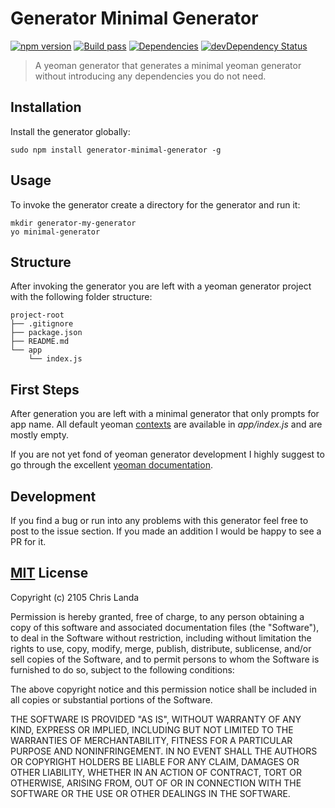 # Generator Minimal Generator
[![npm version](https://badge.fury.io/js/generator-minimal-generator.svg)](https://badge.fury.io/js/generator-minimal-generator) [![Build pass](https://travis-ci.org/stylesuxx/generator-minimal-generator.svg?branch=master)](https://travis-ci.org/stylesuxx/generator-minimal-generator?branch=master)  [![Dependencies](https://david-dm.org/stylesuxx/generator-minimal-generator.svg)](https://david-dm.org/stylesuxx/generator-minimal-generator) [![devDependency Status](https://david-dm.org/stylesuxx/generator-minimal-generator/dev-status.svg)](https://david-dm.org/stylesuxx/generator-minimal-generator#info=devDependencies)

>A yeoman generator that generates a minimal yeoman generator without introducing any dependencies you do not need.

## Installation
Install the generator globally:

    sudo npm install generator-minimal-generator -g

## Usage
To invoke the generator create a directory for the generator and run it:

    mkdir generator-my-generator
    yo minimal-generator

## Structure
After invoking the generator you are left with a yeoman generator project with the following folder structure:

    project-root
    ├── .gitignore
    ├── package.json
    ├── README.md
    └── app
        └── index.js

## First Steps
After generation you are left with a minimal generator that only prompts for app name. All default yeoman  [contexts](http://yeoman.io/authoring/running-context.html) are available in *app/index.js* and are mostly empty.

If you are not yet fond of yeoman generator development I highly suggest to go through the excellent [yeoman documentation](http://yeoman.io/authoring/).

## Development
If you find a bug or run into any problems with this generator feel free to post to the issue section. If you made an addition I would be happy to see a PR for it.

## [MIT](https://opensource.org/licenses/MIT) License
Copyright (c) 2105 Chris Landa

Permission is hereby granted, free of charge, to any person obtaining a copy
of this software and associated documentation files (the "Software"), to deal
in the Software without restriction, including without limitation the rights
to use, copy, modify, merge, publish, distribute, sublicense, and/or sell
copies of the Software, and to permit persons to whom the Software is
furnished to do so, subject to the following conditions:

The above copyright notice and this permission notice shall be included in
all copies or substantial portions of the Software.

THE SOFTWARE IS PROVIDED "AS IS", WITHOUT WARRANTY OF ANY KIND, EXPRESS OR
IMPLIED, INCLUDING BUT NOT LIMITED TO THE WARRANTIES OF MERCHANTABILITY,
FITNESS FOR A PARTICULAR PURPOSE AND NONINFRINGEMENT.  IN NO EVENT SHALL THE
AUTHORS OR COPYRIGHT HOLDERS BE LIABLE FOR ANY CLAIM, DAMAGES OR OTHER
LIABILITY, WHETHER IN AN ACTION OF CONTRACT, TORT OR OTHERWISE, ARISING FROM,
OUT OF OR IN CONNECTION WITH THE SOFTWARE OR THE USE OR OTHER DEALINGS IN
THE SOFTWARE.

